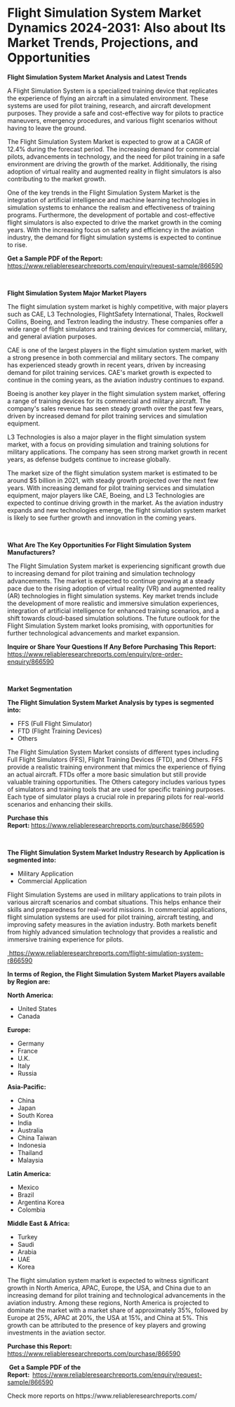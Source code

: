 <p><h1>Flight Simulation System Market Dynamics 2024-2031: Also about Its Market Trends, Projections, and Opportunities</h1></p><p><strong>Flight Simulation System Market Analysis and Latest Trends</strong></p>
<p><p>A Flight Simulation System is a specialized training device that replicates the experience of flying an aircraft in a simulated environment. These systems are used for pilot training, research, and aircraft development purposes. They provide a safe and cost-effective way for pilots to practice maneuvers, emergency procedures, and various flight scenarios without having to leave the ground.</p><p>The Flight Simulation System Market is expected to grow at a CAGR of 12.4% during the forecast period. The increasing demand for commercial pilots, advancements in technology, and the need for pilot training in a safe environment are driving the growth of the market. Additionally, the rising adoption of virtual reality and augmented reality in flight simulators is also contributing to the market growth.</p><p>One of the key trends in the Flight Simulation System Market is the integration of artificial intelligence and machine learning technologies in simulation systems to enhance the realism and effectiveness of training programs. Furthermore, the development of portable and cost-effective flight simulators is also expected to drive the market growth in the coming years. With the increasing focus on safety and efficiency in the aviation industry, the demand for flight simulation systems is expected to continue to rise.</p></p>
<p><strong>Get a Sample PDF of the Report:&nbsp;</strong> <a href="https://www.reliableresearchreports.com/enquiry/request-sample/866590">https://www.reliableresearchreports.com/enquiry/request-sample/866590</a></p>
<p>&nbsp;</p>
<p><strong>Flight Simulation System Major Market Players</strong></p>
<p><p>The flight simulation system market is highly competitive, with major players such as CAE, L3 Technologies, FlightSafety International, Thales, Rockwell Collins, Boeing, and Textron leading the industry. These companies offer a wide range of flight simulators and training devices for commercial, military, and general aviation purposes.</p><p>CAE is one of the largest players in the flight simulation system market, with a strong presence in both commercial and military sectors. The company has experienced steady growth in recent years, driven by increasing demand for pilot training services. CAE's market growth is expected to continue in the coming years, as the aviation industry continues to expand.</p><p>Boeing is another key player in the flight simulation system market, offering a range of training devices for its commercial and military aircraft. The company's sales revenue has seen steady growth over the past few years, driven by increased demand for pilot training services and simulation equipment.</p><p>L3 Technologies is also a major player in the flight simulation system market, with a focus on providing simulation and training solutions for military applications. The company has seen strong market growth in recent years, as defense budgets continue to increase globally.</p><p>The market size of the flight simulation system market is estimated to be around $5 billion in 2021, with steady growth projected over the next few years. With increasing demand for pilot training services and simulation equipment, major players like CAE, Boeing, and L3 Technologies are expected to continue driving growth in the market. As the aviation industry expands and new technologies emerge, the flight simulation system market is likely to see further growth and innovation in the coming years.</p></p>
<p>&nbsp;</p>
<p><strong>What Are The Key Opportunities For Flight Simulation System Manufacturers?</strong></p>
<p><p>The Flight Simulation System market is experiencing significant growth due to increasing demand for pilot training and simulation technology advancements. The market is expected to continue growing at a steady pace due to the rising adoption of virtual reality (VR) and augmented reality (AR) technologies in flight simulation systems. Key market trends include the development of more realistic and immersive simulation experiences, integration of artificial intelligence for enhanced training scenarios, and a shift towards cloud-based simulation solutions. The future outlook for the Flight Simulation System market looks promising, with opportunities for further technological advancements and market expansion.</p></p>
<p><strong>Inquire or Share Your Questions If Any Before Purchasing This Report:</strong> <a href="https://www.reliableresearchreports.com/enquiry/pre-order-enquiry/866590">https://www.reliableresearchreports.com/enquiry/pre-order-enquiry/866590</a></p>
<p>&nbsp;</p>
<p><strong>Market Segmentation</strong></p>
<p><strong>The Flight Simulation System Market Analysis by types is segmented into:</strong></p>
<p><ul><li>FFS (Full Flight Simulator)</li><li>FTD (Flight Training Devices)</li><li>Others</li></ul></p>
<p><p>The Flight Simulation System Market consists of different types including Full Flight Simulators (FFS), Flight Training Devices (FTD), and Others. FFS provide a realistic training environment that mimics the experience of flying an actual aircraft. FTDs offer a more basic simulation but still provide valuable training opportunities. The Others category includes various types of simulators and training tools that are used for specific training purposes. Each type of simulator plays a crucial role in preparing pilots for real-world scenarios and enhancing their skills.</p></p>
<p><strong>Purchase this Report:&nbsp;</strong><a href="https://www.reliableresearchreports.com/purchase/866590">https://www.reliableresearchreports.com/purchase/866590</a></p>
<p>&nbsp;</p>
<p><strong>The Flight Simulation System Market Industry Research by Application is segmented into:</strong></p>
<p><ul><li>Military Application</li><li>Commercial Application</li></ul></p>
<p><p>Flight Simulation Systems are used in military applications to train pilots in various aircraft scenarios and combat situations. This helps enhance their skills and preparedness for real-world missions. In commercial applications, flight simulation systems are used for pilot training, aircraft testing, and improving safety measures in the aviation industry. Both markets benefit from highly advanced simulation technology that provides a realistic and immersive training experience for pilots.</p></p>
<p><a href="https://www.reliableresearchreports.com/flight-simulation-system-r866590">&nbsp;https://www.reliableresearchreports.com/flight-simulation-system-r866590</a></p>
<p><strong>In terms of Region, the Flight Simulation System Market Players available by Region are:</strong></p>
<p>
    <p> <strong> North America: </strong>
        <ul>
            <li>United States</li>
            <li>Canada</li>
        </ul>
        </p> 
    <p> <strong> Europe: </strong>
        <ul>
            <li>Germany</li>
            <li>France</li>
            <li>U.K.</li>
            <li>Italy</li>
            <li>Russia</li>
        </ul>
        </p> 
    <p> <strong> Asia-Pacific: </strong>
        <ul>
            <li>China</li>
            <li>Japan</li>
            <li>South Korea</li>
            <li>India</li>
            <li>Australia</li>
            <li>China Taiwan</li>
            <li>Indonesia</li>
            <li>Thailand</li>
            <li>Malaysia</li>
        </ul>
        </p> 
    <p> <strong> Latin America: </strong>
        <ul>
            <li>Mexico</li>
            <li>Brazil</li>
            <li>Argentina Korea</li>
            <li>Colombia</li>
        </ul>
        </p> 
    <p> <strong> Middle East & Africa: </strong>
        <ul>
            <li>Turkey</li>
            <li>Saudi</li>
            <li>Arabia</li>
            <li>UAE</li>
            <li>Korea</li>
        </ul>
    </p>
    </p>
<p><p>The flight simulation system market is expected to witness significant growth in North America, APAC, Europe, the USA, and China due to an increasing demand for pilot training and technological advancements in the aviation industry. Among these regions, North America is projected to dominate the market with a market share of approximately 35%, followed by Europe at 25%, APAC at 20%, the USA at 15%, and China at 5%. This growth can be attributed to the presence of key players and growing investments in the aviation sector.</p></p>
<p><strong>Purchase this Report: </strong><a href="https://www.reliableresearchreports.com/purchase/866590">https://www.reliableresearchreports.com/purchase/866590</a></p>
<p>&nbsp;<strong>Get a Sample PDF of the Report:&nbsp;&nbsp;</strong><a href="https://www.reliableresearchreports.com/enquiry/request-sample/866590">https://www.reliableresearchreports.com/enquiry/request-sample/866590</a></p>
<p><strong></strong></p>
<p>Check more reports on https://www.reliableresearchreports.com/</p>